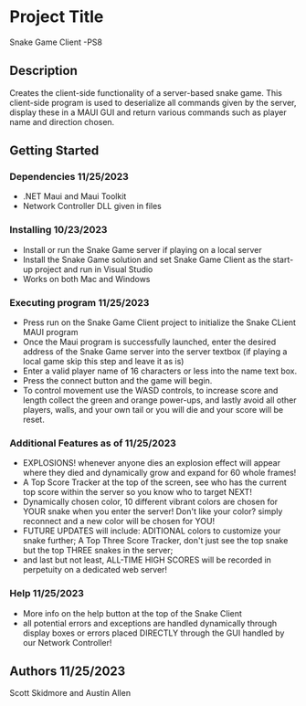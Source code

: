 # Project Title

Snake Game Client -PS8

## Description

Creates the client-side functionality of a server-based snake game. This client-side program is used to deserialize all commands given by the server, 
display these in a MAUI GUI and return various commands such as player name and direction chosen.

## Getting Started

### Dependencies 11/25/2023

* .NET Maui and Maui Toolkit
* Network Controller DLL given in files

### Installing 10/23/2023

* Install or run the Snake Game server if playing on a local server
* Install the Snake Game solution and set Snake Game Client as the start-up project and run in Visual Studio
* Works on both Mac and Windows

### Executing program  11/25/2023

* Press run on the Snake Game Client project to initialize the Snake CLient MAUI program
* Once the Maui program is successfully launched, enter the desired address of the Snake Game server into the server textbox (if playing a local game skip this step and leave it as is)
* Enter a valid player name of 16 characters or less into the name text box.
* Press the connect button and the game will begin.
* To control movement use the WASD controls, to increase score and length collect the green and orange power-ups, and lastly avoid all other players, walls, and your own tail or you will die and your score will be reset.


### Additional Features as of 11/25/2023
* EXPLOSIONS! whenever anyone dies an explosion effect will appear where they died and dynamically grow and expand for 60 whole frames!
* A Top Score Tracker at the top of the screen, see who has the current top score within the server so you know who to target NEXT!
* Dynamically chosen color, 10 different vibrant colors are chosen for YOUR snake  when you enter the server! Don't like your color? simply reconnect and a new color will be chosen for YOU!
* FUTURE UPDATES will include: ADITIONAL colors to customize your snake further; A Top Three Score Tracker, don't just see the top snake but the top THREE snakes in the server;
* and last but not least, ALL-TIME HIGH SCORES will be recorded in perpetuity on a dedicated web server!


### Help 11/25/2023
* More info on the help button at the top of the Snake Client
* all potential errors and exceptions are handled dynamically through display boxes or errors placed DIRECTLY through the GUI handled by our Network Controller!


## Authors 11/25/2023


Scott Skidmore and
Austin Allen

